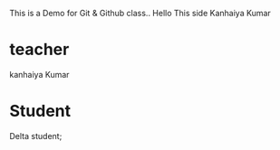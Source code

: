 This is a Demo for Git & Github class..
Hello This side Kanhaiya Kumar


# teacher
kanhaiya Kumar

# Student
Delta student;
